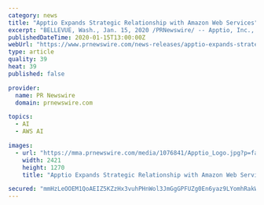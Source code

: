 ```yaml
---
category: news
title: "Apptio Expands Strategic Relationship with Amazon Web Services"
excerpt: "BELLEVUE, Wash., Jan. 15, 2020 /PRNewswire/ -- Apptio, Inc., a leading provider of Software-as-a-Service (SaaS) solutions to help organizations analyze, plan, and optimize technology investments, announced that it has selected Amazon Web Services,"
publishedDateTime: 2020-01-15T13:00:00Z
webUrl: "https://www.prnewswire.com/news-releases/apptio-expands-strategic-relationship-with-amazon-web-services-300987130.html"
type: article
quality: 39
heat: 39
published: false

provider:
  name: PR Newswire
  domain: prnewswire.com

topics:
  - AI
  - AWS AI

images:
  - url: "https://mma.prnewswire.com/media/1076841/Apptio_Logo.jpg?p=facebook"
    width: 2421
    height: 1270
    title: "Apptio Expands Strategic Relationship with Amazon Web Services"

secured: "mmHzLeOOEM1QoAEIZ5KZzHx3vuhPHnWol3JmGgGPFUZg0En6yaz9LYomhRakWJ+dhNl81Bs3VGbrbj6K1UK9U80aAxQvq/fTmsFziJ+Ivh+Ir3H/KiiuaXAncQwAprayyCtqAJHHC6gtVKJbDeB1fg/d4sPPu4RBo7Xif0qyUyDfv1wE5DnV781t49JFAEW87uWOHFa/tfJT1wrR8qqZl9caPYzcxr+6+C1l2H1MLcCWfiEjSa3OHY+UcXmpuc580/cvlRegSigNPR3cVf9aUGm2MYaX8Sh9VG/EJjeY3l0=;ordMyEZPdSWxIrSUYB3CgA=="
---
```


